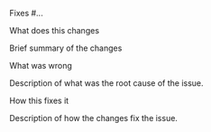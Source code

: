 Fixes #...

What does this changes

Brief summary of the changes

What was wrong

Description of what was the root cause of the issue.

How this fixes it

Description of how the changes fix the issue.
